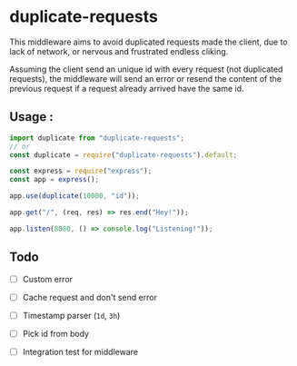 # duplicate-requests

This middleware aims to avoid duplicated requests made the client, due to lack of network, or nervous and frustrated endless cliking.

Assuming the client send an unique id with every request (not duplicated requests), the middleware will send an error or resend the content of the previous request if a request already arrived have the same id.



## Usage :

```javascript
import duplicate from "duplicate-requests";
// or
const duplicate = require("duplicate-requests").default;

const express = require("express");
const app = express();

app.use(duplicate(10000, "id"));

app.get("/", (req, res) => res.end("Hey!"));

app.listen(8080, () => console.log("Listening!"));
```



## Todo

- [ ] Custom error

- [ ] Cache request and don't send error

- [ ] Timestamp parser (`1d`, `3h`)

- [ ] Pick id from body

- [ ] Integration test for middleware


